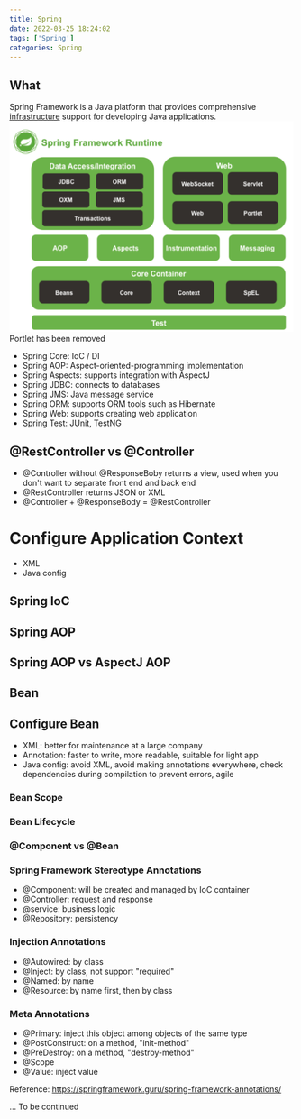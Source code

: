 ```yaml
---
title: Spring
date: 2022-03-25 18:24:02
tags: ['Spring']
categories: Spring
---
```

## What
Spring Framework is a Java platform that provides comprehensive <u>infrastructure</u> support for developing Java applications.
![Spring Framework](../image/spring/spring_framework.png)
Portlet has been removed
* Spring Core: IoC / DI
* Spring AOP: Aspect-oriented-programming implementation
* Spring Aspects: supports integration with AspectJ
* Spring JDBC: connects to databases
* Spring JMS: Java message service
* Spring ORM: supports ORM tools such as Hibernate
* Spring Web: supports creating web application
* Spring Test: JUnit, TestNG

## @RestController vs @Controller
 * @Controller without @ResponseBoby returns a view, used when you don't want to separate front end and back end
 * @RestController returns JSON or XML
 * @Controller + @ResponseBody = @RestController

# Configure Application Context
* XML
* Java config


## Spring IoC


## Spring AOP

## Spring AOP vs AspectJ AOP

## Bean

## Configure Bean
* XML: better for maintenance at a large company
* Annotation: faster to write, more readable, suitable for light app
* Java config: avoid XML, avoid making annotations everywhere, check dependencies during compilation to prevent errors, agile


### Bean Scope

### Bean Lifecycle

### @Component vs @Bean

### Spring Framework Stereotype Annotations
* @Component: will be created and managed by IoC container
* @Controller: request and response
* @service: business logic
* @Repository: persistency

### Injection Annotations
* @Autowired: by class
* @Inject: by class, not support "required"
* @Named: by name
* @Resource: by name first, then by class

### Meta Annotations
* @Primary: inject this object among objects of the same type
* @PostConstruct: on a method, "init-method"
* @PreDestroy: on a method, "destroy-method"
* @Scope
* @Value: inject value

Reference: https://springframework.guru/spring-framework-annotations/

 ... To be continued
